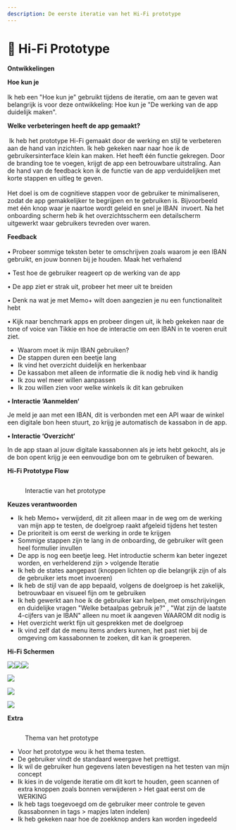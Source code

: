 ```yaml
---
description: De eerste iteratie van het Hi-Fi prototype
---
```


# 📱 Hi-Fi Prototype

**Ontwikkelingen**

**Hoe kun je**\
\
Ik heb een "Hoe kun je" gebruikt tijdens de iteratie, om aan te geven wat belangrijk is voor deze ontwikkeling: Hoe kun je "De werking van de app duidelijk maken".&#x20;

**Welke verbeteringen heeft de app gemaakt?**\
\
 Ik heb het prototype Hi-Fi gemaakt door de werking en stijl te verbeteren aan de hand van inzichten. Ik heb gekeken naar naar hoe ik de gebruikersinterface klein kan maken. Het heeft één functie gekregen. Door de branding toe te voegen, krijgt de app een betrouwbare uitstraling. Aan de hand van de feedback kon ik de functie van de app verduidelijken met korte stappen en uitleg te geven. \
\
Het doel is om de cognitieve stappen voor de gebruiker te minimaliseren, zodat de app gemakkelijker te begrijpen en te gebruiken is. Bijvoorbeeld met één knop waar je naartoe wordt geleid en snel je IBAN  invoert. Na het onboarding scherm heb ik het overzichtsscherm een detailscherm uitgewerkt waar gebruikers tevreden over waren.

**Feedback**\
\
• Probeer sommige teksten beter te omschrijven zoals waarom je een IBAN gebruikt, en jouw bonnen bij je houden. Maak het verhalend

• Test hoe de gebruiker reageert op de werking van de app

• De app ziet er strak uit, probeer het meer uit te breiden

• Denk na wat je met Memo+ wilt doen aangezien je nu een functionaliteit hebt

• Kijk naar benchmark apps en probeer dingen uit, ik heb gekeken naar de tone of voice van Tikkie en hoe de interactie om een IBAN in te voeren eruit ziet.

* Waarom moet ik mijn IBAN gebruiken?
* De stappen duren een beetje lang
* Ik vind het overzicht duidelijk en herkenbaar
* De kassabon met alleen de informatie die ik nodig heb vind ik handig
* Ik zou wel meer willen aanpassen
* Ik zou willen zien voor welke winkels ik dit kan gebruiken

**• Interactie ‘Aanmelden‘**

Je meld je aan met een IBAN, dit is verbonden met een API waar de winkel een digitale bon heen stuurt, zo krijg je automatisch de kassabon in de app.

**• Interactie ‘Overzicht‘**

In de app staan al jouw digitale kassabonnen als je iets hebt gekocht, als je de bon opent krijg je een eenvoudige bon om te gebruiken of bewaren.

**Hi-Fi Prototype Flow**&#x20;

<figure><img src="../.gitbook/assets/Scherm­afbeelding 2023-04-25 om 10.21.24.png" alt=""><figcaption><p>Interactie van het prototype</p></figcaption></figure>

**Keuzes verantwoorden**

* Ik heb Memo+ verwijderd, dit zit alleen maar in de weg om de werking van mijn app te testen, de doelgroep raakt afgeleid tijdens het testen
* De prioriteit is om eerst de werking in orde te krijgen
* Sommige stappen zijn te lang in de onboarding, de gebruiker wilt geen heel formulier invullen
* De app is nog een beetje leeg. Het introductie scherm kan beter ingezet worden, en verhelderend zijn > volgende Iteratie
* Ik heb de states aangepast (knoppen lichten op die belangrijk zijn of als de gebruiker iets moet invoeren)
* Ik heb de stijl van de app bepaald, volgens de doelgroep is het zakelijk, betrouwbaar en visueel fijn om te gebruiken
* Ik heb gewerkt aan hoe ik de gebruiker kan helpen, met omschrijvingen en duidelijke vragen "Welke betaalpas gebruik je?" , "Wat zijn de laatste 4-cijfers van je IBAN"  alleen nu moet ik aangeven WAAROM dit nodig is
* Het overzicht werkt fijn uit gesprekken met de doelgroep
* Ik vind zelf dat de menu items anders kunnen, het past niet bij de omgeving om kassabonnen te zoeken, dit kan ik groeperen.&#x20;

**Hi-Fi Schermen**

![](<../.gitbook/assets/Hi-fi 1.png>)![](<../.gitbook/assets/Hi-fi 2.png>)![](<../.gitbook/assets/Hi-fi 3.png>)

![](<../.gitbook/assets/Hi-fi 7.png>)

![](<../.gitbook/assets/Hi-fi 8.png>)

![](<../.gitbook/assets/Hi-fi 9.png>)



**Extra**

<figure><img src="../.gitbook/assets/Scherm­afbeelding 2023-04-25 om 10.20.37.png" alt=""><figcaption><p>Thema van het prototype</p></figcaption></figure>

* Voor het prototype wou ik het thema testen.
* De gebruiker vindt de standaard weergave het prettigst.&#x20;
* Ik wil de gebruiker hun gegevens laten bevestigen na het testen van mijn concept
* Ik kies in de volgende iteratie om dit kort te houden, geen scannen of extra knoppen zoals bonnen verwijderen > Het gaat eerst om de WERKING
* Ik heb tags toegevoegd om de gebruiker meer controle te geven (kassabonnen in tags > mapjes laten indelen)
* Ik heb gekeken naar hoe de zoekknop anders kan worden ingedeeld

